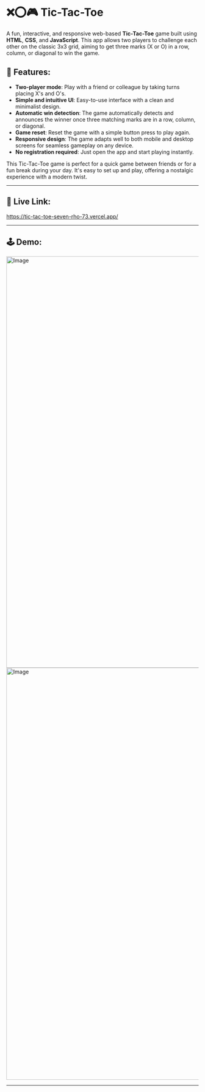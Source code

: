 # ❌⭕🎮 Tic-Tac-Toe

A fun, interactive, and responsive web-based **Tic-Tac-Toe** game built using **HTML**, **CSS**, and **JavaScript**. This app allows two players to challenge each other on the classic 3x3 grid, aiming to get three marks (X or O) in a row, column, or diagonal to win the game.

## 🤖 Features:

* **Two-player mode**: Play with a friend or colleague by taking turns placing X's and O's.
* **Simple and intuitive UI**: Easy-to-use interface with a clean and minimalist design.
* **Automatic win detection**: The game automatically detects and announces the winner once three matching marks are in a row, column, or diagonal.
* **Game reset**: Reset the game with a simple button press to play again.
* **Responsive design**: The game adapts well to both mobile and desktop screens for seamless gameplay on any device.
* **No registration required**: Just open the app and start playing instantly.

This Tic-Tac-Toe game is perfect for a quick game between friends or for a fun break during your day. It's easy to set up and play, offering a nostalgic experience with a modern twist.

---

## 🚀 Live Link:

https://tic-tac-toe-seven-rho-73.vercel.app/

---

## 🕹️ Demo:

<img width="1918" height="1077" alt="Image" src="https://github.com/user-attachments/assets/f8997d1e-c772-4f1e-8a5b-244e044b4aad" />

<img width="1919" height="1079" alt="Image" src="https://github.com/user-attachments/assets/619df9a0-0d12-46bd-945b-a417ab3e60d2" />

---
